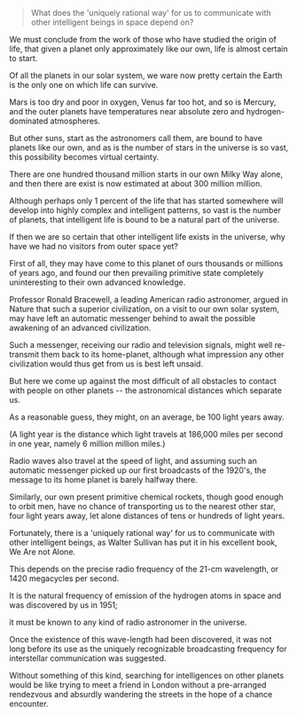 > What does the 'uniquely rational way' for us to communicate with other intelligent beings in space depend on?

 

We must conclude from the work of those who have studied the origin of life, that given a planet only approximately like our own, life is almost certain to start. 

Of all the planets in our solar system, we ware now pretty certain the Earth is the only one on which life can survive. 

Mars is too dry and poor in oxygen, Venus far too hot, and so is Mercury, and the outer planets have temperatures near absolute zero and hydrogen-dominated atmospheres.

But other suns, start as the astronomers call them, are bound to have planets like our own, and as is the number of stars in the universe is so vast, this possibility becomes virtual certainty. 

There are one hundred thousand million starts in our own Milky Way alone, and then there are exist is now estimated at about 300 million million.

 

Although perhaps only 1 percent of the life that has started somewhere will develop into highly complex and intelligent patterns, so vast is the number of planets, that intelligent life is bound to be a natural part of the universe.

 

If then we are so certain that other intelligent life exists in the universe, why have we had no visitors from outer space yet? 

First of all, they may have come to this planet of ours thousands or millions of years ago, and found our then prevailing primitive state completely uninteresting to their own advanced knowledge. 

Professor Ronald Bracewell, a leading American radio astronomer, argued in Nature that such a superior civilization, on a visit to our own solar system, may have left an automatic messenger behind to await the possible awakening of an advanced civilization. 

Such a messenger, receiving our radio and television signals, might well re-transmit them back to its home-planet, although what impression any other civilization would thus get from us is best left unsaid.

 

But here we come up against the most difficult of all obstacles to contact with people on other planets -- the astronomical distances which separate us. 

As a reasonable guess, they might, on an average, be 100 light years away. 

(A light year is the distance which light travels at 186,000 miles per second in one year, namely 6 million million miles.) 

Radio waves also travel at the speed of light, and assuming such an automatic messenger picked up our first broadcasts of the 1920's, the message to its home planet is barely halfway there. 

Similarly, our own present primitive chemical rockets, though good enough to orbit men, have no chance of transporting us to the nearest other star, four light years away, let alone distances of tens or hundreds of light years.



 

Fortunately, there is a 'uniquely rational way' for us to communicate with other intelligent beings, as Walter Sullivan has put it in his excellent book, We Are not Alone. 

This depends on the precise radio frequency of the 21-cm wavelength, or 1420 megacycles per second. 

It is the natural frequency of emission of the hydrogen atoms in space and was discovered by us in 1951; 

it must be known to any kind of radio astronomer in the universe.

 

Once the existence of this wave-length had been discovered, it was not long before its use as the uniquely recognizable broadcasting frequency for interstellar communication was suggested. 

Without something of this kind, searching for intelligences on other planets would be like trying to meet a friend in London without a pre-arranged rendezvous and absurdly wandering the streets in the hope of a chance encounter.

